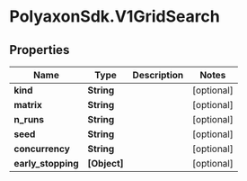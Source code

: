 # PolyaxonSdk.V1GridSearch

## Properties
Name | Type | Description | Notes
------------ | ------------- | ------------- | -------------
**kind** | **String** |  | [optional] 
**matrix** | **String** |  | [optional] 
**n_runs** | **String** |  | [optional] 
**seed** | **String** |  | [optional] 
**concurrency** | **String** |  | [optional] 
**early_stopping** | **[Object]** |  | [optional] 


